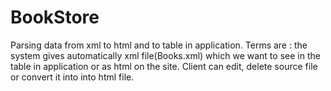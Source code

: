 # BookStore
Parsing data from xml to html and to table in application.
Terms are :
the system gives automatically xml file(Books.xml) which we want to see in the table in application or as html on the site.
Client can edit, delete source file or convert it into into html file.
